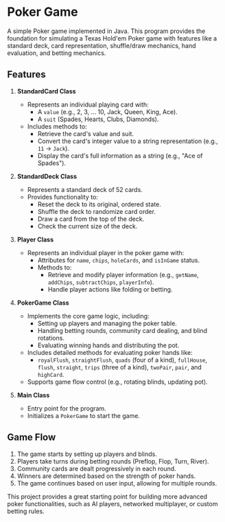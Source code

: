 
# Poker Game

A simple Poker game implemented in Java. This program provides the foundation for simulating a Texas Hold'em Poker game with features like a standard deck, card representation, shuffle/draw mechanics, hand evaluation, and betting mechanics.

## Features

1. **StandardCard Class**
   - Represents an individual playing card with:
     - A `value` (e.g., 2, 3, ... 10, Jack, Queen, King, Ace).
     - A `suit` (Spades, Hearts, Clubs, Diamonds).
   - Includes methods to:
     - Retrieve the card's value and suit.
     - Convert the card's integer value to a string representation (e.g., `11` -> `Jack`).
     - Display the card's full information as a string (e.g., "Ace of Spades").

2. **StandardDeck Class**
   - Represents a standard deck of 52 cards.
   - Provides functionality to:
     - Reset the deck to its original, ordered state.
     - Shuffle the deck to randomize card order.
     - Draw a card from the top of the deck.
     - Check the current size of the deck.

3. **Player Class**
   - Represents an individual player in the poker game with:
     - Attributes for `name`, `chips`, `holeCards`, and `isInGame` status.
     - Methods to:
       - Retrieve and modify player information (e.g., `getName`, `addChips`, `subtractChips`, `playerInfo`).
       - Handle player actions like folding or betting.

4. **PokerGame Class**
   - Implements the core game logic, including:
     - Setting up players and managing the poker table.
     - Handling betting rounds, community card dealing, and blind rotations.
     - Evaluating winning hands and distributing the pot.
   - Includes detailed methods for evaluating poker hands like:
     - `royalFlush`, `straightFlush`, `quads` (four of a kind), `fullHouse`, `flush`, `straight`, `trips` (three of a kind), `twoPair`, `pair`, and `highCard`.
   - Supports game flow control (e.g., rotating blinds, updating pot).

5. **Main Class**
   - Entry point for the program.
   - Initializes a `PokerGame` to start the game.

## Game Flow

1. The game starts by setting up players and blinds.
2. Players take turns during betting rounds (Preflop, Flop, Turn, River).
3. Community cards are dealt progressively in each round.
4. Winners are determined based on the strength of poker hands.
5. The game continues based on user input, allowing for multiple rounds.

This project provides a great starting point for building more advanced poker functionalities, such as AI players, networked multiplayer, or custom betting rules.
